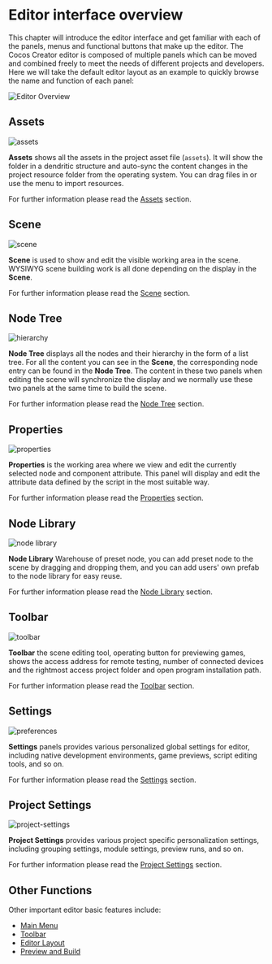 # Editor interface overview

This chapter will introduce the editor interface and get familiar with each of the panels, menus and functional buttons that make up the editor. The Cocos Creator editor is composed of multiple panels which can be moved and combined freely to meet the needs of different projects and developers. Here we will take the default editor layout as an example to quickly browse the name and function of each panel:

![Editor Overview](index/editor-overview.png)

## Assets

![assets](index/assets.png)

**Assets** shows all the assets in the project asset file (`assets`). It will show the folder in a dendritic structure and auto-sync the content changes in the project resource folder from the operating system. You can drag files in or use the menu to import resources.

For further information please read the [Assets](editor-panels/assets.md) section.

## Scene

![scene](index/scene.png)

**Scene** is used to show and edit the visible working area in the scene. WYSIWYG scene building work is all done depending on the display in the **Scene**.

For further information please read the [Scene](editor-panels/scene.md) section.

## Node Tree

![hierarchy](index/hierarchy.png)

**Node Tree** displays all the nodes and their hierarchy in the form of a list tree. For all the content you can see in the **Scene**, the corresponding node entry can be found in the **Node Tree**. The content in these two panels when editing the scene will synchronize the display and we normally use these two panels at the same time to build the scene.

For further information please read the [Node Tree](editor-panels/node-tree.md) section.

## Properties

![properties](index/inspector.png)

**Properties** is the working area where we view and edit the currently selected node and component attribute. This panel will display and edit the attribute data defined by the script in the most suitable way.

For further information please read the [Properties](editor-panels/properties.md) section.

## Node Library

![node library](index/node-library.png)

**Node Library** Warehouse of preset node, you can add preset node to the scene by dragging and dropping them, and you can add users' own prefab to the node library for easy reuse.

For further information please read the [Node Library](editor-panels/node-library.md) section.

## Toolbar

![toolbar](index/toolbar.png)

**Toolbar** the scene editing tool, operating button for previewing games, shows the access address for remote testing, number of connected devices and the rightmost access project folder and open program installation path.

For further information please read the [Toolbar](toolbar.md) section.

## Settings

![preferences](editor-panels/preferences/general.png)

**Settings** panels provides various personalized global settings for editor, including native development environments, game previews, script editing tools, and so on.

For further information please read the [Settings](editor-panels/preferences.md) section.

## Project Settings

![project-settings](editor-panels/project-settings/group.png)

**Project Settings** provides various project specific personalization settings, including grouping settings, module settings, preview runs, and so on.

For further information please read the [Project Settings](editor-panels/project-settings.md) section.

## Other Functions

Other important editor basic features include:

- [Main Menu](main-menu.md)
- [Toolbar](toolbar.md)
- [Editor Layout](layout.md)
- [Preview and Build](preview-build.md)
